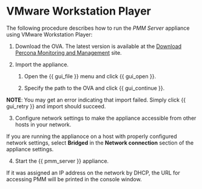 # VMware Workstation Player

The following procedure describes how to run the *PMM Server* appliance
using VMware Workstation Player:


1. Download the OVA. The latest version is available at the [Download Percona Monitoring and Management](https://www.percona.com/downloads/pmm) site.


2. Import the appliance.


    1. Open the {{ gui_file }} menu and click {{ gui_open }}.


    2. Specify the path to the OVA and click {{ gui_continue }}.

**NOTE**: You may get an error indicating that import failed.
Simply click {{ gui_retry }} and import should succeed.


3. Configure network settings to make the appliance accessible
from other hosts in your network.

If you are running the applianoce on a host
with properly configured network settings,
select **Bridged** in the **Network connection** section
of the appliance settings.


4. Start the {{ pmm_server }} appliance.

If it was assigned an IP address on the network by DHCP,
the URL for accessing PMM will be printed in the console window.
